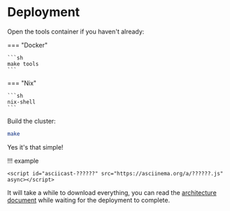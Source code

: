 # Deployment

Open the tools container if you haven't already:

=== "Docker"

    ```sh
    make tools
    ```

=== "Nix"

    ```sh
    nix-shell
    ```

Build the cluster:

```sh
make
```

Yes it's that simple!

!!! example

    <script id="asciicast-??????" src="https://asciinema.org/a/??????.js" async></script>

It will take a while to download everything,
you can read the [architecture document](../../architecture/overview.md) while waiting for the deployment to complete.
